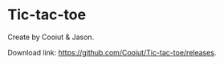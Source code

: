 # Tic-tac-toe

Create by Cooiut & Jason.

Download link: https://github.com/Cooiut/Tic-tac-toe/releases.
